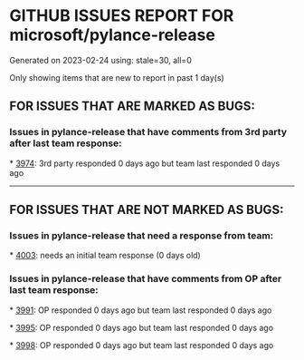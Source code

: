 
# GITHUB ISSUES REPORT FOR microsoft/pylance-release


Generated on 2023-02-24 using: stale=30, all=0


Only showing items that are new to report in past 1 day(s)


## FOR ISSUES THAT ARE MARKED AS BUGS:


### Issues in pylance-release that have comments from 3rd party after last team response:


\* [3974](https://github.com/microsoft/pylance-release/issues/3974 "Unexpected indent when pressing Enter at start of dedented line"): 3rd party responded 0 days ago but team last responded 0 days ago

---

## FOR ISSUES THAT ARE NOT MARKED AS BUGS:


### Issues in pylance-release that need a response from team:


\* [4003](https://github.com/microsoft/pylance-release/issues/4003 "Warning doesn't say which file"): needs an initial team response (0 days old)

### Issues in pylance-release that have comments from OP after last team response:


\* [3991](https://github.com/microsoft/pylance-release/issues/3991 "Cannot access TypeVar from class property in function signature"): OP responded 0 days ago but team last responded 0 days ago

\* [3995](https://github.com/microsoft/pylance-release/issues/3995 "Pylance is too laggy in updating with the changes in code."): OP responded 0 days ago but team last responded 0 days ago

\* [3998](https://github.com/microsoft/pylance-release/issues/3998 "rename symbol not working"): OP responded 0 days ago but team last responded 0 days ago

